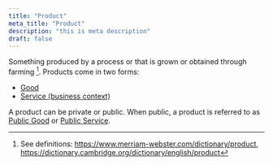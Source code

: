 ```yaml
---
title: "Product"
meta_title: "Product"
description: "this is meta description"
draft: false
---
```



Something produced by a process or that is grown or obtained through farming [^1].
Products come in two forms:

* [Good](good)
* [Service (business context)](service)

A product can be private or public. When public, a product is referred to as [Public Good](public-good) or [Public Service](public-service).

[^1]: See definitions: https://www.merriam-webster.com/dictionary/product, https://dictionary.cambridge.org/dictionary/english/product
